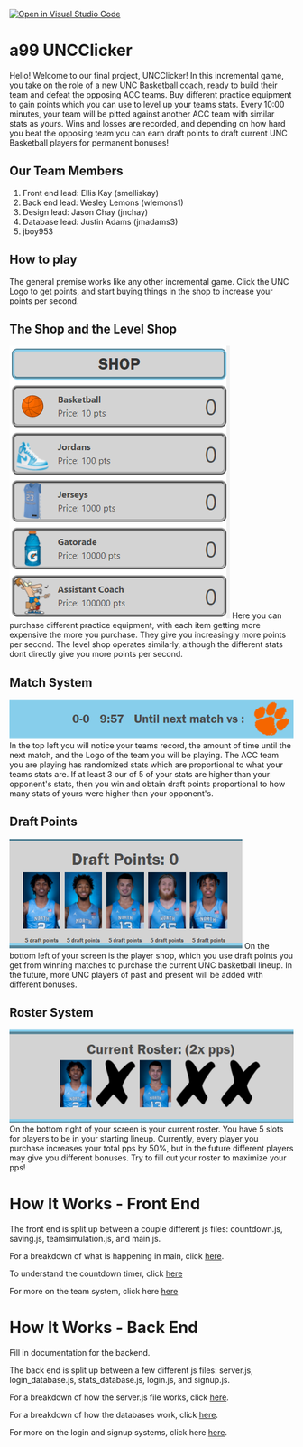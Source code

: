 [![Open in Visual Studio Code](https://classroom.github.com/assets/open-in-vscode-f059dc9a6f8d3a56e377f745f24479a46679e63a5d9fe6f495e02850cd0d8118.svg)](https://classroom.github.com/online_ide?assignment_repo_id=6381662&assignment_repo_type=AssignmentRepo)
# a99 UNCClicker

Hello! Welcome to our final project, UNCClicker! In this incremental game, you take on the role of a new UNC Basketball coach, ready to build their team and defeat the opposing ACC teams. Buy different practice equipment to gain points which you can use to level up your teams stats. Every 10:00 minutes, your team will be pitted against another ACC team with similar stats as yours. Wins and losses are recorded, and depending on how hard you beat the opposing team you can earn draft points to draft current UNC Basketball players for permanent bonuses!

## Our Team Members
1. Front end lead: Ellis Kay (smelliskay)
2. Back end lead: Wesley Lemons (wlemons1)
3. Design lead: Jason Chay (jnchay)
4. Database lead: Justin Adams (jmadams3)
5. jboy953


## How to play

The general premise works like any other incremental game. Click the UNC Logo to get points, and start buying things in the shop to increase your points per second.

## The Shop and the Level Shop
![Image](./images/READMEIMAGES/shop.PNG)
Here you can purchase different practice equipment, with each item getting more expensive the more you purchase. They give you increasingly more points per second. The level shop operates similarly, although the different stats dont directly give you more points per second.


## Match System
![Image](./images/READMEIMAGES/nextMatch.PNG)
In the top left you will notice your teams record, the amount of time until the next match, and the Logo of the team you will be playing. The ACC team you are playing has randomized stats which are proportional to what your teams stats are. If at least 3 our of 5 of your stats are higher than your opponent's stats, then you win and obtain draft points proportional to how many stats of yours were higher than your opponent's.

## Draft Points
![Image](./images/READMEIMAGES/draftPoints.PNG)
On the bottom left of your screen is the player shop, which you use draft points you get from winning matches to purchase the current UNC basketball lineup. In the future, more UNC players of past and present will be added with different bonuses.

## Roster System
![Image](./images/READMEIMAGES/roster.PNG)
On the bottom right of your screen is your current roster. You have 5 slots for players to be in your starting lineup. Currently, every player you purchase increases your total pps by 50%, but in the future different players may give you different bonuses. Try to fill out your roster to maximize your pps!


# How It Works - Front End

The front end is split up between a couple different js files: countdown.js, saving.js, teamsimulation.js, and main.js.

For a breakdown of what is happening in main, click [here](./docs/main.md).

To understand the countdown timer, click [here](./docs/countdown.md)

For more on the team system, click here [here](./docs/teamsimulation.md)

# How It Works - Back End

Fill in documentation for the backend.

The back end is split up between a few different js files: server.js, login_database.js, stats_database.js, login.js, and signup.js.

For a breakdown of how the server.js file works, click [here](./docs/server.md).

For a breakdown of how the databases work, click [here](./docs/databases.md).

For more on the login and signup systems, click here [here](./docs/userInformation.md).
